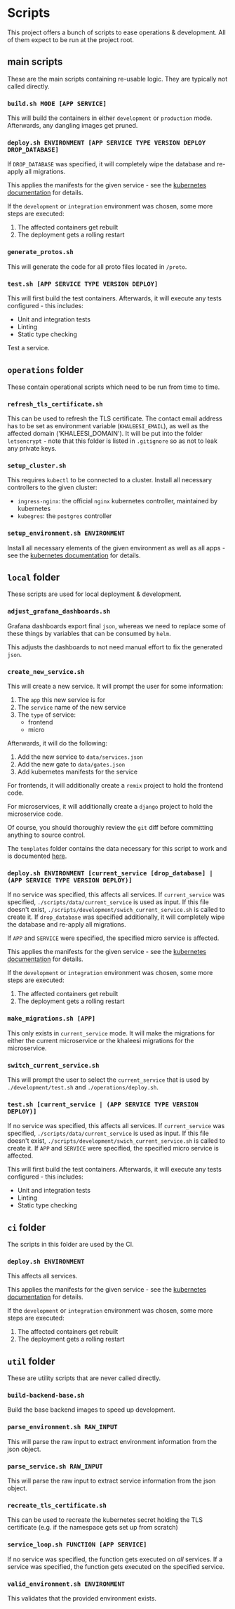 # Scripts

This project offers a bunch of scripts to ease operations & development.
All of them expect to be run at the project root.

## main scripts

These are the main scripts containing re-usable logic.
They are typically not called directly.

### `build.sh MODE [APP SERVICE]`

This will build the containers in either `development` or `production` mode.
Afterwards, any dangling images get pruned.


### `deploy.sh ENVIRONMENT [APP SERVICE TYPE VERSION DEPLOY DROP_DATABASE]`

If `DROP_DATABASE` was specified, it will completely wipe the database and re-apply all migrations.

This applies the manifests for the given service - see the [kubernetes documentation](kubernetes.md) for details.

If the `development` or `integration` environment was chosen, some more steps are executed:

1. The affected containers get rebuilt
1. The deployment gets a rolling restart


### `generate_protos.sh`

This will generate the code for all proto files located in `/proto`.


### `test.sh [APP SERVICE TYPE VERSION DEPLOY]`

This will first build the test containers.
Afterwards, it will execute any tests configured - this includes:

* Unit and integration tests
* Linting
* Static type checking

Test a service.

## `operations` folder

These contain operational scripts which need to be run from time to time.

### `refresh_tls_certificate.sh`

This can be used to refresh the TLS certificate.
The contact email address has to be set as environment variable (`KHALEESI_EMAIL`), as well as the affected domain ('KHALEESI_DOMAIN').
It will be put into the folder `letsencrypt` - note that this folder is listed in `.gitignore` so as not to leak any private keys.

### `setup_cluster.sh`

This requires `kubectl` to be connected to a cluster.
Install all necessary controllers to the given cluster:

* `ingress-nginx`: the official `nginx` kubernetes controller, maintained by kubernetes
* `kubegres`: the `postgres` controller

### `setup_environment.sh ENVIRONMENT`

Install all necessary elements of the given environment as well as all apps - see the [kubernetes documentation](kubernetes.md) for details.

## `local` folder

These scripts are used for local deployment & development.

### `adjust_grafana_dashboards.sh`

Grafana dashboards export final `json`, whereas we need to replace some of these things by variables that can be consumed by `helm`.

This adjusts the dashboards to not need manual effort to fix the generated `json`.

### `create_new_service.sh`

This will create a new service.
It will prompt the user for some information:

1. The `app` this new service is for
1. The `service` name of the new service
1. The `type` of service:
   * frontend
   * micro

Afterwards, it will do the following:

1. Add the new service to `data/services.json`
1. Add the new gate to `data/gates.json`
1. Add kubernetes manifests for the service

For frontends, it will additionally create a `remix` project to hold the frontend code.

For microservices, it will additionally create a `django` project to hold the microservice code.

Of course, you should thoroughly review the `git` diff before committing anything to source control.

The `templates` folder contains the data necessary for this script to work and is documented [here](/documentation/folder-structure/templates.md).

### `deploy.sh ENVIRONMENT [current_service [drop_database] | (APP SERVICE TYPE VERSION DEPLOY)]`

If no service was specified, this affects all services.
If `current_service` was specified, `./scripts/data/current_service` is used as input.
If this file doesn't exist, `./scripts/development/swich_current_service.sh` is called to create it.
If `drop_database` was specified additionally, it will completely wipe the database and re-apply all migrations.

If `APP` and `SERVICE` were specified, the specified micro service is affected.

This applies the manifests for the given service - see the [kubernetes documentation](kubernetes.md) for details.

If the `development` or `integration` environment was chosen, some more steps are executed:

1. The affected containers get rebuilt
1. The deployment gets a rolling restart

### `make_migrations.sh [APP]`

This only exists in `current_service` mode.
It will make the migrations for either the current microservice or the khaleesi migrations for the microservice.

### `switch_current_service.sh`

This will prompt the user to select the `current_service` that is used by `./development/test.sh` and `./operations/deploy.sh`.

### `test.sh [current_service | (APP SERVICE TYPE VERSION DEPLOY)]`

If no service was specified, this affects all services.
If `current_service` was specified, `./scripts/data/current_service` is used as input.
If this file doesn't exist, `./scripts/development/swich_current_service.sh` is called to create it.
If `APP` and `SERVICE` were specified, the specified micro service is affected.

This will first build the test containers.
Afterwards, it will execute any tests configured - this includes:

* Unit and integration tests
* Linting
* Static type checking

## `ci` folder

The scripts in this folder are used by the CI.

### `deploy.sh ENVIRONMENT`

This affects all services.

This applies the manifests for the given service - see the [kubernetes documentation](kubernetes.md) for details.

If the `development` or `integration` environment was chosen, some more steps are executed:

1. The affected containers get rebuilt
1. The deployment gets a rolling restart

## `util` folder

These are utility scripts that are never called directly.

### `build-backend-base.sh`

Build the base backend images to speed up development.

### `parse_environment.sh RAW_INPUT`

This will parse the raw input to extract environment information from the json object.

### `parse_service.sh RAW_INPUT`

This will parse the raw input to extract service information from the json object.

### `recreate_tls_certificate.sh`

This can be used to recreate the kubernetes secret holding the TLS certificate (e.g. if the namespace gets set up from scratch)

### `service_loop.sh FUNCTION [APP SERVICE]`

If no service was specified, the function gets executed on *all* services.
If a service was specified, the function gets executed on the specified service.

### `valid_environment.sh ENVIRONMENT`

This validates that the provided environment exists.
